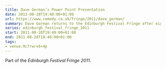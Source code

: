 ```yaml
---
title: Dave Gorman’s Power Point Presentation
date: 2011-08-28T19:40:00+01:00
url: https://www.comedy.co.uk/fringe/2011/dave_gorman/
summary: Dave Gorman returns to the Edinburgh Festival Fringe after eight years with his brand new live show, <cite>Dave Gorman’s Powerpoint Presentation</cite>. This time he is part of a double act… with a projector screen. And they’d like to show you their powerpoint presentation.
series: edinburgh_festival_fringe_2011
start: 2011-08-28T19:40:00+01:00
end: 2011-08-28T18:40:00+01:00
tags:
- venue:9c7rwrv6+4p
---
```

Part of the _Edinburgh Festival Fringe 2011_.
